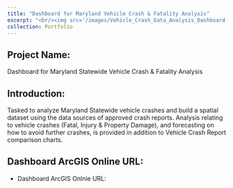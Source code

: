 ```yaml
---
title: "Dashboard for Maryland Vehicle Crash & Fatality Analysis"
excerpt: "<br/><img src='/images/Vehicle_Crash_Data_Analysis_Dashboard.png'>"      
collection: Portfolio
---
```


## Project Name: 
Dashboard for Maryland Statewide Vehicle Crash & Fatality Analysis

## Introduction: 
Tasked to analyze Maryland Statewide vehicle crashes and build a spatial dataset using the data sources of approved crash
reports. Analysis relating to vehicle crashes (Fatal, Injury & Property Damage), and forecasting on how to avoid further
crashes, is provided in addition to Vehicle Crash Report comparison charts.

## Dashboard ArcGIS Online URL:

 - Dashboard ArcGIS Onlnie URL: <a href="[https://sss-inc.maps.arcgis.com/apps/dashboards/0d9e80bf3570491fb2a8b1ccaceada1f](https://sss-inc.maps.arcgis.com/apps/dashboards/0d9e80bf3570491fb2a8b1ccaceada1f)"></a>
